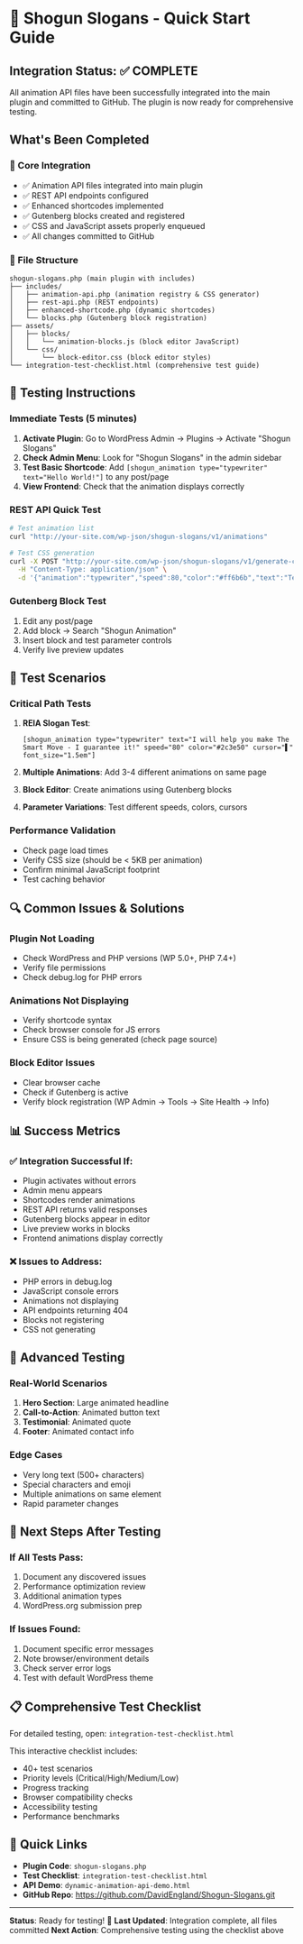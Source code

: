 # 🚀 Shogun Slogans - Quick Start Guide

## Integration Status: ✅ COMPLETE

All animation API files have been successfully integrated into the main plugin and committed to GitHub. The plugin is now ready for comprehensive testing.

## What's Been Completed

### 🔧 Core Integration
- ✅ Animation API files integrated into main plugin
- ✅ REST API endpoints configured
- ✅ Enhanced shortcodes implemented
- ✅ Gutenberg blocks created and registered
- ✅ CSS and JavaScript assets properly enqueued
- ✅ All changes committed to GitHub

### 📁 File Structure
```
shogun-slogans.php (main plugin with includes)
├── includes/
│   ├── animation-api.php (animation registry & CSS generator)
│   ├── rest-api.php (REST endpoints)
│   ├── enhanced-shortcode.php (dynamic shortcodes)
│   └── blocks.php (Gutenberg block registration)
├── assets/
│   ├── blocks/
│   │   └── animation-blocks.js (block editor JavaScript)
│   └── css/
│       └── block-editor.css (block editor styles)
└── integration-test-checklist.html (comprehensive test guide)
```

## 🧪 Testing Instructions

### Immediate Tests (5 minutes)
1. **Activate Plugin**: Go to WordPress Admin → Plugins → Activate "Shogun Slogans"
2. **Check Admin Menu**: Look for "Shogun Slogans" in the admin sidebar
3. **Test Basic Shortcode**: Add `[shogun_animation type="typewriter" text="Hello World!"]` to any post/page
4. **View Frontend**: Check that the animation displays correctly

### REST API Quick Test
```bash
# Test animation list
curl "http://your-site.com/wp-json/shogun-slogans/v1/animations"

# Test CSS generation
curl -X POST "http://your-site.com/wp-json/shogun-slogans/v1/generate-css" \
  -H "Content-Type: application/json" \
  -d '{"animation":"typewriter","speed":80,"color":"#ff6b6b","text":"Test"}'
```

### Gutenberg Block Test
1. Edit any post/page
2. Add block → Search "Shogun Animation"
3. Insert block and test parameter controls
4. Verify live preview updates

## 🎯 Test Scenarios

### Critical Path Tests
1. **REIA Slogan Test**:
   ```
   [shogun_animation type="typewriter" text="I will help you make The Smart Move - I guarantee it!" speed="80" color="#2c3e50" cursor="▌" font_size="1.5em"]
   ```

2. **Multiple Animations**: Add 3-4 different animations on same page
3. **Block Editor**: Create animations using Gutenberg blocks
4. **Parameter Variations**: Test different speeds, colors, cursors

### Performance Validation
- Check page load times
- Verify CSS size (should be < 5KB per animation)
- Confirm minimal JavaScript footprint
- Test caching behavior

## 🔍 Common Issues & Solutions

### Plugin Not Loading
- Check WordPress and PHP versions (WP 5.0+, PHP 7.4+)
- Verify file permissions
- Check debug.log for PHP errors

### Animations Not Displaying
- Verify shortcode syntax
- Check browser console for JS errors
- Ensure CSS is being generated (check page source)

### Block Editor Issues
- Clear browser cache
- Check if Gutenberg is active
- Verify block registration (WP Admin → Tools → Site Health → Info)

## 📊 Success Metrics

### ✅ Integration Successful If:
- Plugin activates without errors
- Admin menu appears
- Shortcodes render animations
- REST API returns valid responses
- Gutenberg blocks appear in editor
- Live preview works in blocks
- Frontend animations display correctly

### ❌ Issues to Address:
- PHP errors in debug.log
- JavaScript console errors
- Animations not displaying
- API endpoints returning 404
- Blocks not registering
- CSS not generating

## 🎨 Advanced Testing

### Real-World Scenarios
1. **Hero Section**: Large animated headline
2. **Call-to-Action**: Animated button text
3. **Testimonial**: Animated quote
4. **Footer**: Animated contact info

### Edge Cases
- Very long text (500+ characters)
- Special characters and emoji
- Multiple animations on same element
- Rapid parameter changes

## 🚀 Next Steps After Testing

### If All Tests Pass:
1. Document any discovered issues
2. Performance optimization review
3. Additional animation types
4. WordPress.org submission prep

### If Issues Found:
1. Document specific error messages
2. Note browser/environment details
3. Check server error logs
4. Test with default WordPress theme

## 📋 Comprehensive Test Checklist

For detailed testing, open: `integration-test-checklist.html`

This interactive checklist includes:
- 40+ test scenarios
- Priority levels (Critical/High/Medium/Low)
- Progress tracking
- Browser compatibility checks
- Accessibility testing
- Performance benchmarks

## 🔗 Quick Links

- **Plugin Code**: `shogun-slogans.php`
- **Test Checklist**: `integration-test-checklist.html`
- **API Demo**: `dynamic-animation-api-demo.html`
- **GitHub Repo**: https://github.com/DavidEngland/Shogun-Slogans.git

---

**Status**: Ready for testing! 🎉
**Last Updated**: Integration complete, all files committed
**Next Action**: Comprehensive testing using the checklist above
